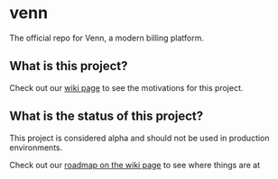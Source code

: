 # venn

The official repo for Venn, a modern billing platform.

## What is this project?

Check out our [wiki page](https://github.com/venn-billing/agent/wiki/Overview) to see the motivations for this project.

## What is the status of this project?

This project is considered alpha and should not be used in production environments.

Check out our [roadmap on the wiki page](https://github.com/venn-billing/agent/wiki/Roadmap) to see where things are at
